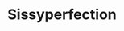 ---
title: Sissyperfection
crosslinks:
- livven
- CarolinaRamirez
- randomtgirl
- Fay_Suicide
- Sissies
---